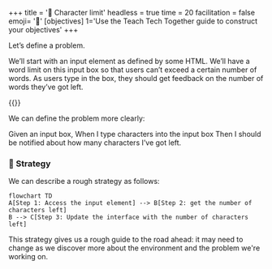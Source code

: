 +++
title = '🛑 Character limit'
headless = true
time = 20
facilitation = false
emoji= '🧩'
[objectives]
    1='Use the Teach Tech Together guide to construct your objectives'
+++

Let’s define a problem.

We’ll start with an input element as defined by some HTML. We’ll have a word limit on this input box so that users can’t exceed a certain number of words. As users type in the box, they should get feedback on the number of words they’ve got left.

{{<wordlimit>}}

We can define the problem more clearly:

Given an input box,
When I type characters into the input box
Then I should be notified about how many characters I’ve got left.

### 🧭 Strategy

We can describe a rough strategy as follows:

```mermaid
flowchart TD
A[Step 1: Access the input element] --> B[Step 2: get the number of characters left]
B --> C[Step 3: Update the interface with the number of characters left]
```

This strategy gives us a rough guide to the road ahead: it may need to change as we discover more about the environment and the problem we're working on.
